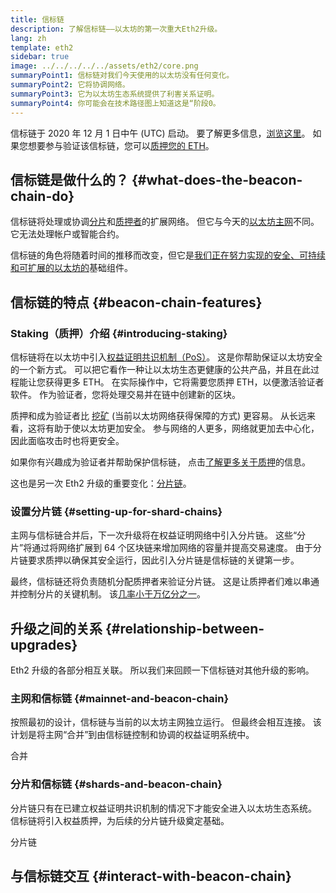 ```yaml
---
title: 信标链
description: 了解信标链——以太坊的第一次重大Eth2升级。
lang: zh
template: eth2
sidebar: true
image: ../../../../../assets/eth2/core.png
summaryPoint1: 信标链对我们今天使用的以太坊没有任何变化。
summaryPoint2: 它将协调网络。
summaryPoint3: 它为以太坊生态系统提供了利害关系证明。
summaryPoint4: 你可能会在技术路径图上知道这是“阶段0。
---
```


<UpgradeStatus isShipped date="Shipped!">
    信标链于 2020 年 12 月 1 日中午 (UTC) 启动。 要了解更多信息，<a href="https://beaconscan.com/">浏览这里</a>。 如果您想要参与验证该信标链，您可以<a href="/eth2/staking/">质押您的 ETH</a>。
</UpgradeStatus>

## 信标链是做什么的？ {#what-does-the-beacon-chain-do}

信标链将处理或协调[分片](/eth2/shard-chains/)和[质押者](/eth2/staking/)的扩展网络。 但它与今天的[以太坊主网](/glossary/#mainnet)不同。 它无法处理帐户或智能合约。

信标链的角色将随着时间的推移而改变，但它是[我们正在努力实现的安全、可持续和可扩展的以太坊的](/eth2/vision/)基础组件。

## 信标链的特点 {#beacon-chain-features}

### Staking（质押）介绍 {#introducing-staking}

信标链将在以太坊中引入[权益证明共识机制（PoS）](/developers/docs/consensus-mechanisms/pos/)。 这是你帮助保证以太坊安全的一个新方式。 可以把它看作一种让以太坊生态更健康的公共产品，并且在此过程能让您获得更多 ETH。 在实际操作中，它将需要您质押 ETH，以便激活验证者软件。 作为验证者，您将处理交易并在链中创建新的区块。

质押和成为验证者比 [挖矿](/developers/docs/mining/) (当前以太坊网络获得保障的方式) 更容易。 从长远来看，这将有助于使以太坊更加安全。 参与网络的人更多，网络就更加去中心化，因此面临攻击时也将更安全。

<InfoBanner emoji=":money_bag:">
如果你有兴趣成为验证者并帮助保护信标链， 点击<a href="/eth2/staking/">了解更多关于质押</a>的信息。
</InfoBanner>

这也是另一次 Eth2 升级的重要变化：[分片链](/eth2/shard-chains/)。

### 设置分片链 {#setting-up-for-shard-chains}

主网与信标链合并后，下一次升级将在权益证明网络中引入分片链。 这些“分片”将通过将网络扩展到 64 个区块链来增加网络的容量并提高交易速度。 由于分片链要求质押以确保其安全运行，因此引入分片链是信标链的关键第一步。

最终，信标链还将负责随机分配质押者来验证分片链。 这是让质押者们难以串通并控制分片的关键机制。 该[几率小于万亿分之一](https://medium.com/@chihchengliang/minimum-committee-size-explained-67047111fa20)。

## 升级之间的关系 {#relationship-between-upgrades}

Eth2 升级的各部分相互关联。 所以我们来回顾一下信标链对其他升级的影响。

### 主网和信标链 {#mainnet-and-beacon-chain}

按照最初的设计，信标链与当前的以太坊主网独立运行。 但最终会相互连接。 该计划是将主网“合并”到由信标链控制和协调的权益证明系统中。

<ButtonLink to="/eth2/merge/">合并</ButtonLink>

### 分片和信标链 {#shards-and-beacon-chain}

分片链只有在已建立权益证明共识机制的情况下才能安全进入以太坊生态系统。 信标链将引入权益质押，为后续的分片链升级奠定基础。

<ButtonLink to="/eth2/shard-chains/">分片链</ButtonLink>

<Divider />

## 与信标链交互 {#interact-with-beacon-chain}

<Eth2BeaconChainActions />
